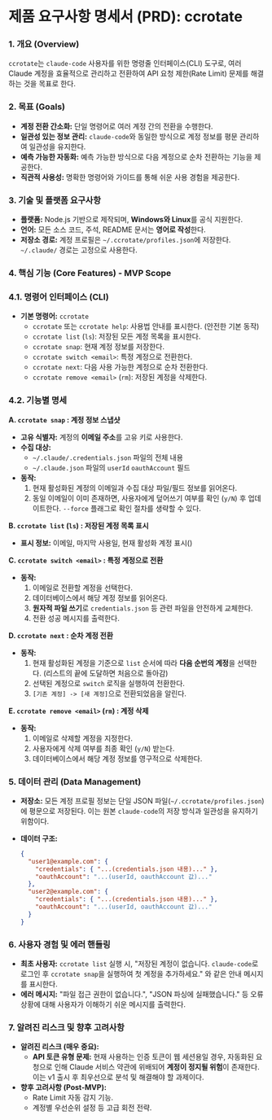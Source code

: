# 제품 요구사항 명세서 (PRD): ccrotate

### 1. 개요 (Overview)

`ccrotate`는 `claude-code` 사용자를 위한 명령줄 인터페이스(CLI) 도구로, 여러 Claude 계정을 효율적으로 관리하고 전환하여 API 요청 제한(Rate Limit) 문제를 해결하는 것을 목표로 한다.

### 2. 목표 (Goals)

- **계정 전환 간소화:** 단일 명령어로 여러 계정 간의 전환을 수행한다.
- **일관성 있는 정보 관리:** `claude-code`와 동일한 방식으로 계정 정보를 평문 관리하여 일관성을 유지한다.
- **예측 가능한 자동화:** 예측 가능한 방식으로 다음 계정으로 순차 전환하는 기능을 제공한다.
- **직관적 사용성:** 명확한 명령어와 가이드를 통해 쉬운 사용 경험을 제공한다.

### 3. 기술 및 플랫폼 요구사항

- **플랫폼:** Node.js 기반으로 제작되며, **Windows와 Linux**를 공식 지원한다.
- **언어:** 모든 소스 코드, 주석, README 문서는 **영어로 작성**한다.
- **저장소 경로:** 계정 프로필은 `~/.ccrotate/profiles.json`에 저장한다. `~/.claude/` 경로는 고정으로 사용한다.

### 4. 핵심 기능 (Core Features) - MVP Scope

### 4.1. 명령어 인터페이스 (CLI)

- **기본 명령어:** `ccrotate`
    - `ccrotate` 또는 `ccrotate help`: 사용법 안내를 표시한다. (안전한 기본 동작)
    - `ccrotate list` (`ls`): 저장된 모든 계정 목록을 표시한다.
    - `ccrotate snap`: 현재 계정 정보를 저장한다.
    - `ccrotate switch <email>`: 특정 계정으로 전환한다.
    - `ccrotate next`: 다음 사용 가능한 계정으로 순차 전환한다.
    - `ccrotate remove <email>` (`rm`): 저장된 계정을 삭제한다.

### 4.2. 기능별 명세

**A. `ccrotate snap` : 계정 정보 스냅샷**

- **고유 식별자:** 계정의 **이메일 주소**를 고유 키로 사용한다.
- **수집 대상:**
    - `~/.claude/.credentials.json` 파일의 전체 내용
    - `~/.claude.json` 파일의 `userId` `oauthAccount` 필드
- **동작:**
    1. 현재 활성화된 계정의 이메일과 수집 대상 파일/필드 정보를 읽어온다.
    2. 동일 이메일이 이미 존재하면, 사용자에게 덮어쓰기 여부를 확인 (`y/N`) 후 업데이트한다. `--force` 플래그로 확인 절차를 생략할 수 있다.

**B. `ccrotate list` (`ls`) : 저장된 계정 목록 표시**

- **표시 정보:** 이메일, 마지막 사용일, 현재 활성화 계정 표시()

**C. `ccrotate switch <email>` : 특정 계정으로 전환**

- **동작:**
    1. 이메일로 전환할 계정을 선택한다.
    2. 데이터베이스에서 해당 계정 정보를 읽어온다.
    3. **원자적 파일 쓰기**로 `credentials.json` 등 관련 파일을 안전하게 교체한다.
    4. 전환 성공 메시지를 출력한다.

**D. `ccrotate next` : 순차 계정 전환**

- **동작:**
    1. 현재 활성화된 계정을 기준으로 `list` 순서에 따라 **다음 순번의 계정**을 선택한다. (리스트의 끝에 도달하면 처음으로 돌아감)
    2. 선택된 계정으로 `switch` 로직을 실행하여 전환한다.
    3. `[기존 계정] -> [새 계정]`으로 전환되었음을 알린다.

**E. `ccrotate remove <email>` (`rm`) : 계정 삭제**

- **동작:**
    1. 이메일로 삭제할 계정을 지정한다.
    2. 사용자에게 삭제 여부를 최종 확인 (`y/N`) 받는다.
    3. 데이터베이스에서 해당 계정 정보를 영구적으로 삭제한다.

### 5. 데이터 관리 (Data Management)

- **저장소:** 모든 계정 프로필 정보는 단일 JSON 파일(`~/.ccrotate/profiles.json`)에 평문으로 저장된다. 이는 원본 `claude-code`의 저장 방식과 일관성을 유지하기 위함이다.
- **데이터 구조:**
    
    ```json
    {
      "user1@example.com": {
        "credentials": { "...(credentials.json 내용)..." },
        "oauthAccount": "...(userId, oauthAccount 값)..."
      },
      "user2@example.com": {
        "credentials": { "...(credentials.json 내용)..." },
        "oauthAccount": "...(userId, oauthAccount 값)..."
      }
    }
    ```
    

### 6. 사용자 경험 및 에러 핸들링

- **최초 사용자:** `ccrotate list` 실행 시, "저장된 계정이 없습니다. `claude-code`로 로그인 후 `ccrotate snap`을 실행하여 첫 계정을 추가하세요." 와 같은 안내 메시지를 표시한다.
- **에러 메시지:** "파일 접근 권한이 없습니다.", "JSON 파싱에 실패했습니다." 등 오류 상황에 대해 사용자가 이해하기 쉬운 메시지를 출력한다.

### 7. 알려진 리스크 및 향후 고려사항

- **알려진 리스크 (매우 중요):**
    - **API 토큰 유형 문제:** 현재 사용하는 인증 토큰이 웹 세션용일 경우, 자동화된 요청으로 인해 Claude 서비스 약관에 위배되어 **계정이 정지될 위험**이 존재한다. 이는 v1 출시 후 최우선으로 분석 및 해결해야 할 과제이다.
- **향후 고려사항 (Post-MVP):**
    - Rate Limit 자동 감지 기능.
    - 계정별 우선순위 설정 등 고급 회전 전략.
